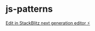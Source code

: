# js-patterns

[Edit in StackBlitz next generation editor ⚡️](https://stackblitz.com/~/github.com/ishon19/js-patterns)
